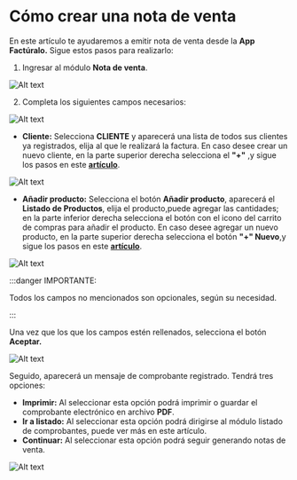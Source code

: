 # Cómo crear una nota de venta

En este artículo te ayudaremos a emitir nota de venta desde la **App Factúralo.** Sigue estos pasos para realizarlo:

1. Ingresar al módulo **Nota de venta**.

![Alt text](img/notasdeventa1.jpg)

2. Completa los siguientes campos necesarios:

![Alt text](img/nota_de_ventas.jpg)

- **Cliente:** Selecciona **CLIENTE** y aparecerá una lista de todos sus clientes ya registrados, elija al que le realizará la factura. En caso desee crear un nuevo cliente, en la parte superior derecha selecciona el **"+"** ,y sigue los pasos en este **[artículo](https://fastura.github.io/documentacion/app-para-facturacion/Como-crear-una-nota-de-venta)**.

![Alt text](img/app4.jpeg)

- **Añadir producto:** Selecciona el botón **Añadir producto**, aparecerá el **Listado de Productos**, elija el producto,puede agregar las cantidades; en la parte inferior derecha selecciona el botón con el icono del carrito de compras para añadir el producto. En caso desee agregar un nuevo producto, en la parte superior derecha selecciona el botón **"+" Nuevo**,y sigue los pasos en este **[artículo](https://fastura.github.io/documentacion/app-para-facturacion/Como-crear-un-producto)**.

![Alt text](img/app6.jpeg)

:::danger IMPORTANTE:

Todos los campos no mencionados son opcionales, según su necesidad.

:::

Una vez que los que los campos estén rellenados, selecciona el botón **Aceptar.**


![Alt text](img/Nota_venta_2.jpeg)


Seguido, aparecerá un mensaje de comprobante registrado. Tendrá tres opciones:

- **Imprimir:** Al seleccionar esta opción podrá imprimir o guardar el comprobante electrónico en archivo **PDF**.
- **Ir a listado:** Al seleccionar esta opción podrá dirigirse al módulo listado de comprobantes, puede ver más en este artículo.
- **Continuar:** Al seleccionar esta opción podrá seguir generando notas de venta.

![Alt text](img/notaventa3.jpg)

